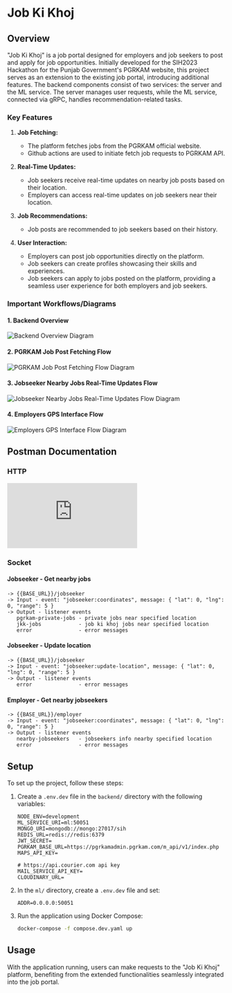 # Job Ki Khoj

## Overview

"Job Ki Khoj" is a job portal designed for employers and job seekers to post and apply for job opportunities. Initially developed for the SIH2023 Hackathon for the Punjab Government's PGRKAM website, this project serves as an extension to the existing job portal, introducing additional features. The backend components consist of two services: the server and the ML service. The server manages user requests, while the ML service, connected via gRPC, handles recommendation-related tasks.

### Key Features

1. **Job Fetching:**
   - The platform fetches jobs from the PGRKAM official website.
   - Github actions are used to initiate fetch job requests to PGRKAM API.

2. **Real-Time Updates:**
   - Job seekers receive real-time updates on nearby job posts based on their location.
   - Employers can access real-time updates on job seekers near their location.

3. **Job Recommendations:**
   - Job posts are recommended to job seekers based on their history.

4. **User Interaction:**
   - Employers can post job opportunities directly on the platform.
   - Job seekers can create profiles showcasing their skills and experiences.
   - Job seekers can apply to jobs posted on the platform, providing a seamless user experience for both employers and job seekers.

### Important Workflows/Diagrams

#### 1. Backend Overview

![Backend Overview Diagram](https://github.com/Job-Ki-Khoj-Smart-India-Hackathon-2023/backend-monorepo/assets/95378716/c3b7e2b0-d538-4017-bea2-9cf9f939e872)

#### 2. PGRKAM Job Post Fetching Flow

![PGRKAM Job Post Fetching Flow Diagram](https://github.com/Job-Ki-Khoj-Smart-India-Hackathon-2023/backend-monorepo/assets/95378716/1e076ad0-30a4-48dd-a75e-f80e50540e77)

#### 3. Jobseeker Nearby Jobs Real-Time Updates Flow

![Jobseeker Nearby Jobs Real-Time Updates Flow Diagram](https://github.com/Job-Ki-Khoj-Smart-India-Hackathon-2023/backend-monorepo/assets/95378716/51a31898-39d9-411a-9538-0db379dcbb55)

#### 4. Employers GPS Interface Flow

![Employers GPS Interface Flow Diagram](https://github.com/Job-Ki-Khoj-Smart-India-Hackathon-2023/backend-monorepo/assets/95378716/9bacb7b0-6f29-4a3b-83d1-684cb1e0fdb4)

## Postman Documentation

### HTTP
![Job Ki Khoj API](https://raw.githubusercontent.com/Job-Ki-Khoj-Smart-India-Hackathon-2023/backend-monorepo/main/postman/Job%20Ki%20Khoj.postman_collection.json)

### Socket

#### Jobseeker - Get nearby jobs 
```env
-> {{BASE_URL}}/jobseeker
-> Input - event: "jobseeker:coordinates", message: { "lat": 0, "lng": 0, "range": 5 }
-> Output - listener events
   pgrkam-private-jobs - private jobs near specified location
   jkk-jobs            - job ki khoj jobs near specified location
   error               - error messages
```

#### Jobseeker - Update location
```env
-> {{BASE_URL}}/jobseeker
-> Input - event: "jobseeker:update-location", message: { "lat": 0, "lng": 0, "range": 5 }
-> Output - listener events
   error               - error messages
```

#### Employer - Get nearby jobseekers
```env
-> {{BASE_URL}}/employer
-> Input - event: "jobseeker:coordinates", message: { "lat": 0, "lng": 0, "range": 5 }
-> Output - listener events
   nearby-jobseekers   - jobseekers info nearby specified location
   error               - error messages
```


## Setup

To set up the project, follow these steps:

1. Create a `.env.dev` file in the `backend/` directory with the following variables:

   ```env
   NODE_ENV=development
   ML_SERVICE_URI=ml:50051
   MONGO_URI=mongodb://mongo:27017/sih
   REDIS_URL=redis://redis:6379
   JWT_SECRET=
   PGRKAM_BASE_URL=https://pgrkamadmin.pgrkam.com/m_api/v1/index.php
   MAPS_API_KEY=

   # https://api.courier.com api key
   MAIL_SERVICE_API_KEY=
   CLOUDINARY_URL=
   ```

2. In the `ml/` directory, create a `.env.dev` file and set:

   ```env
   ADDR=0.0.0.0:50051
   ```

3. Run the application using Docker Compose:

   ```bash
   docker-compose -f compose.dev.yaml up
   ```

## Usage

With the application running, users can make requests to the "Job Ki Khoj" platform, benefiting from the extended functionalities seamlessly integrated into the job portal.


